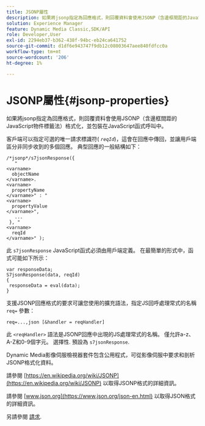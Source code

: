 ```yaml
---
title: JSONP屬性
description: 如果將jsonp指定為回應格式，則回覆資料會使用JSONP（含邊框間距的JavaScript物件標籤法）格式化，並包裝在JavaScript函式呼叫中。
solution: Experience Manager
feature: Dynamic Media Classic,SDK/API
role: Developer,User
exl-id: 2294eb37-b362-438f-94bc-eb24ca641752
source-git-commit: d1df6e943747f9db12c08003647aee840fdfcc0a
workflow-type: tm+mt
source-wordcount: '206'
ht-degree: 1%

---
```


# JSONP屬性{#jsonp-properties}

如果將jsonp指定為回應格式，則回覆資料會使用JSONP（含邊框間距的JavaScript物件標籤法）格式化，並包裝在JavaScript函式呼叫中。

客戶端可以指定可選的唯一請求標識符( *`reqId`*)，這會在回應中傳回，並讓用戶端區分非同步收到的多個回應。 典型回應的一般結構如下：

```
/*jsonp*/s7jsonResponse({ 
   " 
<varname>
  objectName 
</varname>. 
<varname>
  propertyName 
</varname>" : " 
<varname>
  propertyValue 
</varname>", 
   ... 
 }, " 
<varname>
  reqId 
</varname>" );
```

此 `s7jsonResponse` JavaScript函式必須由用戶端定義。 在最簡單的形式中，函式可能如下所示：

```
var responseData; 
S7jsonResponse(data, reqId) 
{ 
 responseData = eval(data); 
}
```

支援JSONP回應格式的要求可讓您使用的擴充語法，指定JS回呼處理常式的名稱 `req=` 參數：

`req=...,json [&handler = reqHandler]`

此 `<reqHandler>` 語法是JSONP回應中出現的JS處理常式的名稱。 僅允許a-z、A-Z和0-9個字元。 選擇性. 預設為 `s7jsonResponse`.

Dynamic Media影像伺服檢視器套件包含公用程式，可從影像伺服中要求和剖析JSONP格式化資料。

請參閱 [https://en.wikipedia.org/wiki/JSONP](https://en.wikipedia.org/wiki/JSONP) 以取得JSONP格式的詳細資訊。

請參閱 [www.json.org](https://www.json.org/json-en.html) 以取得JSON格式的詳細資訊。

另請參閱 [請求](../../../../../../is-api/http-ref/image-serving-api-ref/c-http-protocol-reference/c-command-reference/r-req/r-req.md#reference-907cdb4a97034db7ad94695f25552e76).
